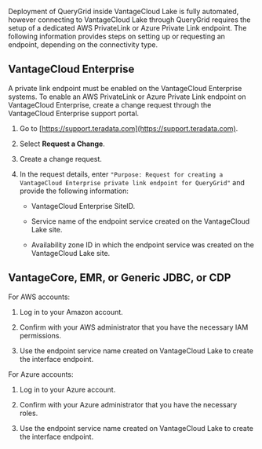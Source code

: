 Deployment of QueryGrid inside VantageCloud Lake is fully automated, however connecting to VantageCloud Lake through QueryGrid requires the setup of a dedicated AWS PrivateLink or Azure Private Link endpoint. The following information provides steps on setting up or requesting an endpoint, depending on the connectivity type.

## VantageCloud Enterprise


A private link endpoint must be enabled on the VantageCloud Enterprise systems. To enable an AWS PrivateLink or Azure Private Link endpoint on VantageCloud Enterprise, create a change request through the VantageCloud Enterprise support portal.

1.  Go to [https://support.teradata.com](https://support.teradata.com).


1.  Select **Request a Change**.


1.  Create a change request.


1.  In the request details, enter `"Purpose: Request for creating a VantageCloud Enterprise private link endpoint for QueryGrid"` and provide the following information:

    -   VantageCloud Enterprise SiteID.


    -   Service name of the endpoint service created on the VantageCloud Lake site.


    -   Availability zone ID in which the endpoint service was created on the VantageCloud Lake site.


## VantageCore, EMR, or Generic JDBC, or CDP


For AWS accounts:

1.  Log in to your Amazon account.


1.  Confirm with your AWS administrator that you have the necessary IAM permissions.


1.  Use the endpoint service name created on VantageCloud Lake to create the interface endpoint.


For Azure accounts:

1.  Log in to your Azure account.


1.  Confirm with your Azure administrator that you have the necessary roles.


1.  Use the endpoint service name created on VantageCloud Lake to create the interface endpoint.


